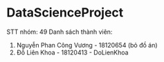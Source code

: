 # DataScienceProject

STT nhóm: 49
Danh sách thành viên:
1. Nguyễn Phan Công Vương - 18120654 (bỏ đồ án)
2. Đỗ Liên Khoa - 18120413 - DoLienKhoa
